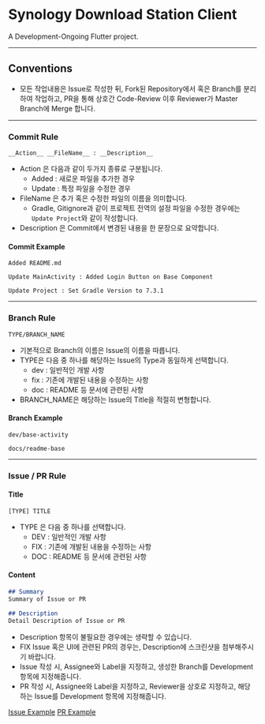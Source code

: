 # Synology Download Station Client

A Development-Ongoing Flutter project.

---

## Conventions

- 모든 작업내용은 Issue로 작성한 뒤, Fork된 Repository에서 혹은 Branch를 분리하여 작업하고, PR을 통해 상호간 Code-Review 이후 Reviewer가 Master Branch에 Merge 합니다.

---

### Commit Rule
```
__Action__ __FileName__ : __Description__
```
- Action 은 다음과 같이 두가지 종류로 구분됩니다.
  - Added : 새로운 파일을 추가한 경우
  - Update : 특정 파일을 수정한 경우
- FileName 은 추가 혹은 수정한 파일의 이름을 의미합니다.
  - Gradle, Gitignore과 같이 프로젝트 전역의 설정 파일을 수정한 경우에는 ```Update Project```와 같이 작성합니다.
- Description 은 Commit에서 변경된 내용을 한 문장으로 요약합니다.

#### Commit Example
```
Added README.md
```
```
Update MainActivity : Added Login Button on Base Component
```
```
Update Project : Set Gradle Version to 7.3.1
```

---

### Branch Rule
```
TYPE/BRANCH_NAME
```
- 기본적으로 Branch의 이름은 Issue의 이름을 따릅니다.
- TYPE은 다음 중 하나를 해당하는 Issue의 Type과 동일하게 선택합니다.
  - dev : 일반적인 개발 사항
  - fix : 기존에 개발된 내용을 수정하는 사항
  - doc : README 등 문서에 관련된 사항
- BRANCH_NAME은 해당하는 Issue의 Title을 적절히 변형합니다.

#### Branch Example
```
dev/base-activity
```
```
docs/readme-base
```

---

### Issue / PR Rule

#### Title
```
[TYPE] TITLE
```
- TYPE 은 다음 중 하나를 선택합니다.
  - DEV : 일반적인 개발 사항
  - FIX : 기존에 개발된 내용을 수정하는 사항
  - DOC : README 등 문서에 관련된 사항

####  Content
```markdown
## Summary
Summary of Issue or PR

## Description
Detail Description of Issue or PR
```
- Description 항목이 불필요한 경우에는 생략할 수 있습니다.
- FIX Issue 혹은 UI에 관련된 PR의 경우는, Description에 스크린샷을 첨부해주시기 바랍니다.
- Issue 작성 시, Assignee와 Label을 지정하고, 생성한 Branch를 Development 항목에 지정해줍니다.
- PR 작성 시, Assignee와 Label을 지정하고, Reviewer을 상호로 지정하고, 해당하는 Issue를 Development 항목에 지정해줍니다.

[Issue Example](https://github.com/yymin1022/Syno_DownloadStation_Client/issues/1)
[PR Example](https://github.com/yymin1022/Syno_DownloadStation_Client/pull/2)
